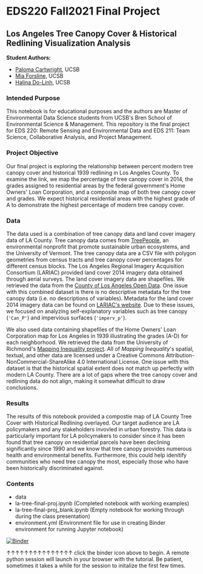 # EDS220 Fall2021 Final Project 

## Los Angeles Tree Canopy Cover & Historical Redlining Visualization Analysis

**Student Authors:**
- [Paloma Cartwright](palomacartwright@bren.ucsb.edu), UCSB
- [Mia Forsline](mforsline@bren.ucsb.edu), UCSB
- [Halina Do-Linh](hdolinh@bren.ucsb.edu), UCSB

### **Intended Purpose** 
This notebook is for educational purposes and the authors are Master of Environmental Data Science students from UCSB's Bren School of Environmental Science & Management. This repository is the final project for EDS 220: Remote Sensing and Environmental Data and EDS 211: Team Science, Collaborative Analysis, and Project Management.

### **Project Objective**
Our final project is exploring the relationship between percent modern tree canopy cover and historical 1939 redlining in Los Angeles County. To examine the link, we map the percentage of tree canopy cover in 2014, the grades assigned to residential areas by the federal government's Home Owners' Loan Corporation, and a composite map of both tree canopy cover and grades. We expect historical residential areas with the highest grade of A to demonstrate the highest percentage of modern tree canopy cover.

### **Data**
The data used is a combination of tree canopy data and land cover imagery data of LA County. Tree canopy data comes from [TreePeople](https://www.treepeople.org/), an environmental nonprofit that promote sustainable urban ecosystems, and the University of Vermont. The tree canopy data are a CSV file with polygon geometries from census tracts and tree canopy cover percentages for different census blocks. The Los Angeles Regional Imagery Acquisition Consortium (LARIAC) provided land cover 2014 imagery data obtained through aerial surveys. The land cover imagery data are shapefiles. We retrieved the data from the [County of Los Angeles Open Data](https://data.lacounty.gov/). One issue with this combined dataset is there is no descriptive metadata for the tree canopy data (i.e. no descriptions of variables). Metadata for the land cover 2014 imagery data can be found on [LARIAC's website](https://lariac-lacounty.hub.arcgis.com/pages/lariac5-documents-datahttps://lariac-lacounty.hub.arcgis.com/pages/lariac5-documents-data). Due to these issues, we focused on analyzing self-explanatory variables such as tree canopy (`'Can_P'`) and impervious surfaces (`'imperv_p'`). 

We also used data containing shapefiles of the Home Owners' Loan Corporation map for Los Angeles in 1939 illustrating the grades (A-D) for each neighborhood. We retrieved the data from the University of Richmond's [Mapping Inequality project](https://dsl.richmond.edu/panorama/redlining/#loc=5/39.1/-94.58&text=downloads). All of *Mapping Inequality*'s spatial, textual, and other data are licensed under a Creative Commons Attribution-NonCommercial-ShareAlike 4.0 International License. One issue with this dataset is that the historical spatial extent does not match up perfectly with modern LA County. There are a lot of gaps where the tree canopy cover and redlining data do not align, making it somewhat difficult to draw conclusions.

### **Results**
The results of this notebook provided a compostie map of LA County Tree Cover with Historical Redlining overlayed. Our target audience are LA policymakers and any stakeholders invovled in urban forestry. This data is particularly important for LA policymakers to consider since it has been found that tree canopy on residential parcels have been declining significantly since 1990 and we know that tree canopy provides numerous health and environmental benefits. Furthermore, this could help idenitify communities who need tree canopy the most, especially those who have been historically discriminated against.


### **Contents**
- data 
- la-tree-final-proj.ipynb (Completed notebook with working examples)
- la-tree-final-proj_blank.ipynb (Empty notebook for working through during the class presentation)
- environment.yml (Environment file for use in creating Binder environment for running Jupyter notebook)



[![Binder](https://mybinder.org/badge_logo.svg)](https://mybinder.org/v2/gh/la-tree/notebook/HEAD)

↑↑↑↑↑↑↑↑↑↑↑↑↑↑↑ click the binder icon above to begin. A remote python session will launch in your browser with the tutorial. Be patient, sometimes it takes a while for the session to initalize the first few times.
